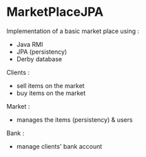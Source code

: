 # MarketPlaceJPA

Implementation of a basic market place using : 
- Java RMI
- JPA (persistency)
- Derby database

Clients : 
- sell items on the market
- buy items on the market

Market : 
- manages the items (persistency) & users

Bank : 
- manage clients' bank account
